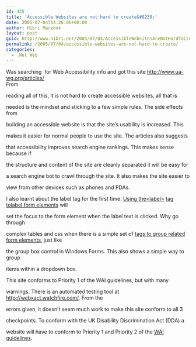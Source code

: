 ```yaml
---
id: 435
title: 'Accessible Websites are not hard to create&#8230;'
date: 2005-07-04T14:26:06+00:00
author: Hibri Marzook
layout: post
guid: http://www.hibri.net/2005/07/04/AccessibleWebsitesAreNotHardToCreate.aspx
permalink: /2005/07/04/accessible-websites-are-not-hard-to-create/
categories:
  - .Net Web
---
```

Was searching&nbsp; for Web Accessibility info and got this site <http://www.ua-wg.org/articles/>  
From
  
reading all of this, it is not hard to create accessible websites, all that is
  
needed is the mindset and sticking to a few simple rules. The side effects from
  
building an accessible website is that the site&#8217;s usability is increased. This
  
makes it easier for normal people to use the site. The articles also suggests
  
that accessibility improves search engine rankings. This makes sense because if
  
the structure and content of the site are cleanly separated it will be easy for
  
a search engine bot to crawl through the site. It also makes the site easier to
  
view from other devices such as phones and PDAs.

I also learnt about the label tag for the first time. [Using the](http://www.ua-wg.org/articles/forms1.html)[](http://www.ua-wg.org/articles/forms1.html)[<](http://www.ua-wg.org/articles/forms1.html)[label](http://www.ua-wg.org/articles/forms1.html)[>](http://www.ua-wg.org/articles/forms1.html) [](http://www.ua-wg.org/articles/forms1.html)[tag to](http://www.ua-wg.org/articles/forms1.html)[](http://www.ua-wg.org/articles/forms1.html)[label form elements](http://www.ua-wg.org/articles/forms1.html) will
  
set the focus to the form element when the label text is clicked. Why go through
  
complex tables and css when there is a simple set of [tags to group related](http://www.ua-wg.org/articles/forms2.html) [](http://www.ua-wg.org/articles/forms2.html)[form elements](http://www.ua-wg.org/articles/forms2.html), just like
  
the group box control in Windows Forms. This also shows a simple way to group
  
items within a dropdown box.

This site conforms to Priority 1 of the WAI guidelines, but with many
  
warnings. There is an automated testing tool at <http://webxact.watchfire.com/>. From the
  
errors given, it doesn&#8217;t seem much work to make this site conform to all 3
  
checkpoints. To conform with the UK Disability Discrimination Act (DDA) a
  
website will have to conform to Priority 1 and Priority 2 of the [WAI guidelines](WAI%20guidelines).